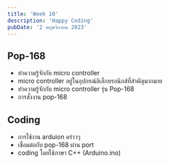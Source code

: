 ```yaml
---
title: 'Week 10'
description: 'Happy Coding'
pubDate: '2 พฤษจิกายน 2023'
---
```


## Pop-168

- ทำความรู้จักกับ micro controller
- micro controller อยู่ในอุปกรณ์อิเล็กทรอนิกส์ที่สำคัญมากมาย
- ทำความรู้จักกับ micro controller รุ่น Pop-168
- การสั่งงาน pop-168

## Coding

- การใช้งาน arduion คร่าวๆ
- เชื่อมต่อกับ pop-168 ผ่าน port
- coding โดยใช้ภาษา C++ (Arduino.ino)
